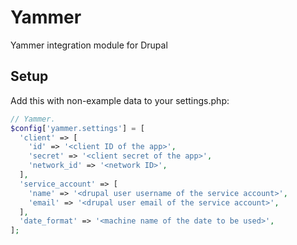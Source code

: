 # Yammer

Yammer integration module for Drupal

## Setup

Add this with non-example data to your settings.php:
```php
// Yammer.
$config['yammer.settings'] = [
  'client' => [
    'id' => '<client ID of the app>',
    'secret' => '<client secret of the app>',
    'network_id' => '<network ID>',
  ],
  'service_account' => [
    'name' => '<drupal user username of the service account>',
    'email' => '<drupal user email of the service account>',
  ],
  'date_format' => '<machine name of the date to be used>',
];
```
